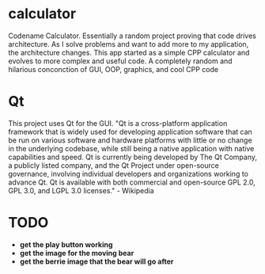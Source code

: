 # calculator
Codename Calculator. 
Essentially a random project proving that code drives architecture. 
As I solve problems and want to add more to my application, the architecture changes.
This app started as a simple CPP calculator and evolves to more complex and useful code.
A completely random and hilarious conconction of GUI, OOP, graphics, and cool CPP code

# Qt
This project uses Qt for the GUI.
"Qt is a cross-platform application framework that is widely used for developing application software that can be run on various software and hardware platforms with little or no change in the underlying codebase, while still being a native application with native capabilities and speed. Qt is currently being developed by The Qt Company, a publicly listed company, and the Qt Project under open-source governance, involving individual developers and organizations working to advance Qt. Qt is available with both commercial and open-source GPL 2.0, GPL 3.0, and LGPL 3.0 licenses." - Wikipedia

# TODO
- **get the play button working**
- **get the image for the moving bear**
- **get the berrie image that the bear will go after**